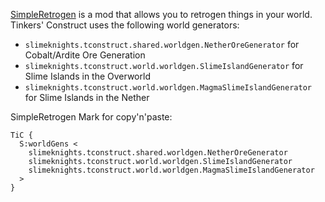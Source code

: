 [SimpleRetrogen](https://minecraft.curseforge.com/projects/simpleretrogen) is a mod that allows you to retrogen things in your world. Tinkers' Construct uses the following world generators:

* `slimeknights.tconstruct.shared.worldgen.NetherOreGenerator` for Cobalt/Ardite Ore Generation
* `slimeknights.tconstruct.world.worldgen.SlimeIslandGenerator` for Slime Islands in the Overworld
* `slimeknights.tconstruct.world.worldgen.MagmaSlimeIslandGenerator` for Slime Islands in the Nether


SimpleRetrogen Mark for copy'n'paste:

    TiC {
      S:worldGens <
        slimeknights.tconstruct.shared.worldgen.NetherOreGenerator
        slimeknights.tconstruct.world.worldgen.SlimeIslandGenerator
        slimeknights.tconstruct.world.worldgen.MagmaSlimeIslandGenerator
      >
    }
